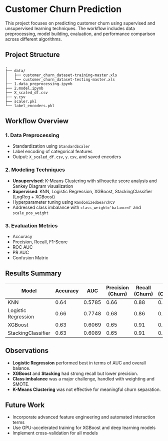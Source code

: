 
# Customer Churn Prediction

This project focuses on predicting customer churn using supervised and unsupervised learning techniques. The workflow includes data preprocessing, model building, evaluation, and performance comparison across different algorithms.

## Project Structure

```
.
├── data/
│   ├── customer_churn_dataset-training-master.xls
│   └── customer_churn_dataset-testing-master.xls
├── 1.data_preprocessing.ipynb
├── 2.model.ipynb
├── X_scaled_df.csv
├── y.csv
├── scaler.pkl
└── label_encoders.pkl
```

## Workflow Overview

### 1. Data Preprocessing
- Standardization using `StandardScaler`
- Label encoding of categorical features
- Output: `X_scaled_df.csv`, `y.csv`, and saved encoders

### 2. Modeling Techniques
- **Unsupervised**: K-Means Clustering with silhouette score analysis and Sankey Diagram visualization
- **Supervised**: KNN, Logistic Regression, XGBoost, StackingClassifier (LogReg + XGBoost)
- Hyperparameter tuning using `RandomizedSearchCV`
- Addressed class imbalance with `class_weight='balanced'` and `scale_pos_weight`

### 3. Evaluation Metrics
- Accuracy
- Precision, Recall, F1-Score
- ROC AUC
- PR AUC
- Confusion Matrix

## Results Summary

| Model               | Accuracy | AUC    | Precision (Churn) | Recall (Churn) | F1 (Churn) |
|--------------------|----------|--------|--------------------|----------------|------------|
| KNN                | 0.64     | 0.5785 | 0.66               | 0.88           | 0.75       |
| Logistic Regression| 0.66     | 0.7748 | 0.68               | 0.86           | 0.76       |
| XGBoost            | 0.63     | 0.6069 | 0.65               | 0.91           | 0.75       |
| StackingClassifier | 0.63     | 0.6089 | 0.65               | 0.91           | 0.75       |

## Observations

- **Logistic Regression** performed best in terms of AUC and overall balance.
- **XGBoost** and **Stacking** had strong recall but lower precision.
- **Class imbalance** was a major challenge, handled with weighting and SMOTE.
- **K-Means Clustering** was not effective for meaningful churn separation.

## Future Work

- Incorporate advanced feature engineering and automated interaction terms
- Use GPU-accelerated training for XGBoost and deep learning models
- Implement cross-validation for all models

